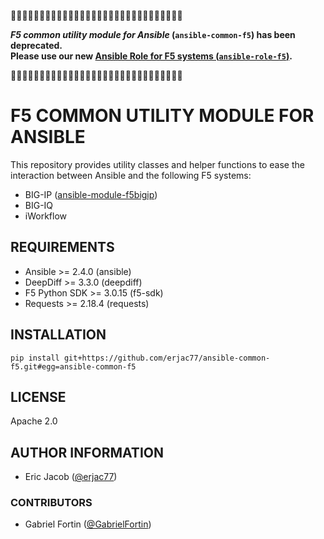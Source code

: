 🚨🚨🚨🚨🚨🚨🚨🚨🚨🚨🚨🚨🚨🚨🚨🚨🚨🚨🚨🚨🚨🚨🚨🚨🚨🚨🚨🚨🚨🚨

**_F5 common utility module for Ansible_ (`ansible-common-f5`) has been deprecated.<br/>
Please use our new [Ansible Role for F5 systems (`ansible-role-f5`)](https://github.com/erjac77/ansible-role-f5).**

🚨🚨🚨🚨🚨🚨🚨🚨🚨🚨🚨🚨🚨🚨🚨🚨🚨🚨🚨🚨🚨🚨🚨🚨🚨🚨🚨🚨🚨🚨

# F5 COMMON UTILITY MODULE FOR ANSIBLE

This repository provides utility classes and helper functions to ease the interaction between Ansible and the following F5 systems:

* BIG-IP ([ansible-module-f5bigip](https://github.com/erjac77/ansible-module-f5bigip))
* BIG-IQ
* iWorkflow

## REQUIREMENTS

* Ansible >= 2.4.0 (ansible)
* DeepDiff >= 3.3.0 (deepdiff)
* F5 Python SDK >= 3.0.15 (f5-sdk)
* Requests >= 2.18.4 (requests)

## INSTALLATION

```shell
pip install git+https://github.com/erjac77/ansible-common-f5.git#egg=ansible-common-f5
```

## LICENSE

Apache 2.0

## AUTHOR INFORMATION

* Eric Jacob ([@erjac77](https://github.com/erjac77))

### CONTRIBUTORS

* Gabriel Fortin ([@GabrielFortin](https://github.com/GabrielFortin))
